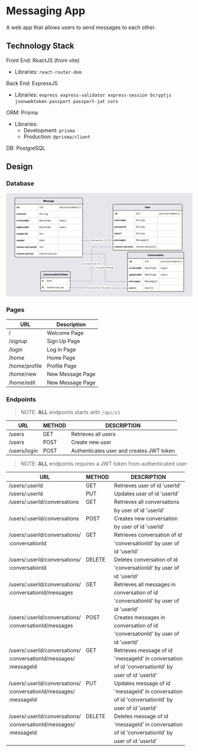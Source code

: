 # Messaging App

A web app that allows users to send messages to each other.

## Technology Stack

Front End: ReactJS (from vite)

- Libraries: `react-router-dom`

Back End: ExpressJS

- Libraries: `express express-validator express-session bcryptjs jsonwebtoken
passport passport-jwt cors`

ORM: Prisma

- Libraries:
  - Development: `prisma`
  - Production: `@prisma/client`

DB: PostgreSQL

## Design

### Database

![Entity Relational Diagram](https://github.com/BradCodeCraft/odin-messaging-app/blob/main/designs/odin-messaging-app.png?raw=true)

### Pages

| URL           | Description      |
| ------------- | ---------------- |
| /             | Welcome Page     |
| /signup       | Sign Up Page     |
| /login        | Log In Page      |
| /home         | Home Page        |
| /home/profile | Profile Page     |
| /home/new     | New Message Page |
| /home/edit    | New Message Page |

### Endpoints

> NOTE: **ALL** endpoints starts with `/api/v1`

| URL          | METHOD | DESCRIPTION                              |
| ------------ | ------ | ---------------------------------------- |
| /users       | GET    | Retrieves all users                      |
| /users       | POST   | Create new user                          |
| /users/login | POST   | Authenticates user and creates JWT token |

> NOTE: **ALL** endpoints requires a JWT token from authenticated user

| URL                           | METHOD | DESCRIPTION                   |
| ----------------------------- | ------ | ----------------------------- |
| /users/:userId                | GET    | Retrieves user of id 'userId' |
| /users/:userId                | PUT    | Updates user of id 'userId'   |
| /users/:userId/conversations  | GET    | Retrieves all conversations   |
|                               |        | by user of id 'userId'        |
| /users/:userId/conversations  | POST   | Creates new conversation      |
|                               |        | by user of id 'userId'        |
| /users/:userId/conversations/ | GET    | Retrieves conversation of id  |
| :conversationId               |        | 'conversationId' by user of   |
|                               |        | id 'userId'                   |
| /users/:userId/conversations/ | DELETE | Deletes conversation of id    |
| :conversationId               |        | 'conversationId' by user of   |
|                               |        | id 'userId'                   |
| /users/:userId/conversations/ | GET    | Retrieves all messages in     |
| :conversationId/messages      |        | conversation of id            |
|                               |        | 'conversationId' by user of   |
|                               |        | id 'userId'                   |
| /users/:userId/conversations/ | POST   | Creates messages in           |
| :conversationId/messages      |        | conversation of id            |
|                               |        | 'conversationId' by user of   |
|                               |        | id 'userId'                   |
| /users/:userId/conversations/ | GET    | Retrieves message of id       |
| :conversationId/messages/     |        | 'messageId' in conversation   |
| :messageId                    |        | of id 'conversationId' by     |
|                               |        | user of id 'userId'           |
| /users/:userId/conversations/ | PUT    | Updates message of id         |
| :conversationId/messages/     |        | 'messageId' in conversation   |
| :messageId                    |        | of id 'conversationId' by     |
|                               |        | user of id 'userId'           |
| /users/:userId/conversations/ | DELETE | Deletes message of id         |
| :conversationId/messages/     |        | 'messageId' in conversation   |
| :messageId                    |        | of id 'conversationId' by     |
|                               |        | user of id 'userId'           |
